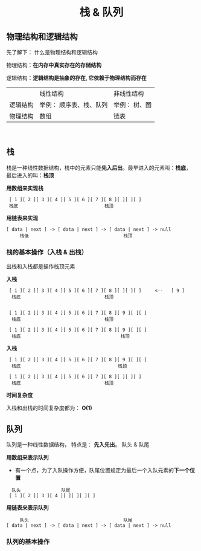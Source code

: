 <h1 style="text-align: center">栈 & 队列</h1>


## 物理结构和逻辑结构
先了解下： 什么是物理结构和逻辑结构

物理结构：**在内存中真实存在的存储结构**

逻辑结构：**逻辑结构是抽象的存在, 它依赖于物理结构而存在**
<table>
    <tr>
        <td>
        </td>
        <td>
            线性结构
        </td>
        <td>
            非线性结构
        </td>
    </tr>
    <tr>
        <td>
            逻辑结构
        </td>
        <td>
            举例：
            顺序表、栈、队列
        </td>
        <td>
            举例：
            树、图
        </td>
    </tr>
    <tr>
        <td>
            物理结构
        </td>
        <td>
            数组
        </td>
        <td>
            链表
        </td>
   </tr>
</table>
<br>

## 栈
栈是一种线性数据结构，栈中的元素只能**先入后出**。最早进入的元素叫：**栈底**， 最后进入的叫：**栈顶**


**用数组来实现栈**
```
 [ 1 ][ 2 ][ 3 ][ 4 ][ 5 ][ 6 ][ 7 ][ 8 ][ ][ ][ ]
 栈底                                栈顶
```

**用链表来实现**
```
[ data | next ] -> [ data | next ] -> [ data | next ] -> null
     栈低                                   栈顶
```

### 栈的基本操作（入栈 & 出栈）
出栈和入栈都是操作栈顶元素

**入栈**
```
 [ 1 ][ 2 ][ 3 ][ 4 ][ 5 ][ 6 ][ 7 ][ 8 ][ ][ ][ ]     <--   [ 9 ]
  栈底                               栈顶


 [ 1 ][ 2 ][ 3 ][ 4 ][ 5 ][ 6 ][ 7 ][ 8 ][ 9 ][ ][ ]    
  栈底                               栈顶

 [ 1 ][ 2 ][ 3 ][ 4 ][ 5 ][ 6 ][ 7 ][ 8 ][ 9 ][ ][ ]
  栈底                                     栈顶
```

**入栈**
```
 [ 1 ][ 2 ][ 3 ][ 4 ][ 5 ][ 6 ][ 7 ][ 8 ][ 9 ][ ][ ]
  栈底                                    栈顶

 [ 1 ][ 2 ][ 3 ][ 4 ][ 5 ][ 6 ][ 7 ][ 8 ][ ][ ][ ]
  栈底                               栈顶
```

**时间复杂度**

入栈和出栈的时间复杂度都为： **O(1)**


## 队列
队列是一种线性数据结构， 特点是： **先入先出**。 队头 & 队尾

 **用数组来表示队列**
 * 有一个点，为了入队操作方便，队尾位置规定为最后一个入队元素的**下一个位置**

 ```
   队头               队尾
  [ 1 ][ 2 ][ 3 ][ 4 ][ ][ ][ ][ ]

 ```

**用链表来表示队列**
```
     队头                                   队尾
[ data | next ] -> [ data | next ] -> [ data | next ] -> null
```


### 队列的基本操作







